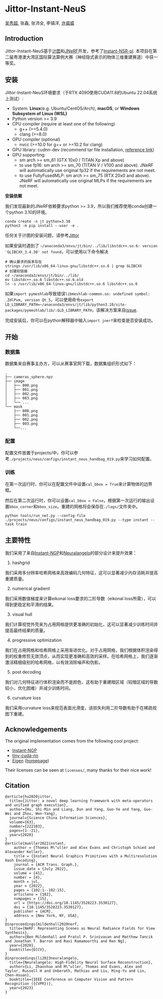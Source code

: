 # Jittor-Instant-NeuS

[吴秀超](https://xchaowu.github.io/), 张鑫, 张沛全, 李镇洋, [许威威](http://www.cad.zju.edu.cn/home/weiweixu/weiweixu_en.htm)

## Introduction
Jittor-Instant-NeuS基于[计图](https://github.com/Jittor/jittor)和[JNeRF](https://github.com/Jittor/JNeRF)开发，参考了[Instant-NSR-pl](https://github.com/bennyguo/instant-nsr-pl). 本项目在第二届粤港澳大湾区国际算法算例大赛（神经隐式表示的物体三维重建赛道）中获一等奖。

## 安装
Jittor-Instant-NeuS环境要求（于RTX 4090使用CUDA11.8的Ubuntu 22.04系统上测试）:

* System: **Linux**(e.g. Ubuntu/CentOS/Arch), **macOS**, or **Windows Subsystem of Linux (WSL)**
* Python version >= 3.9
* CPU compiler (require at least one of the following)
    * g++ (>=5.4.0)
    * clang (>=8.0)
* GPU compiler (optional)
    * nvcc (>=10.0 for g++ or >=10.2 for clang)
* GPU library: cudnn-dev (recommend tar file installation, [reference link](https://docs.nvidia.com/deeplearning/cudnn/install-guide/index.html#installlinux-tar))
* GPU supporting:
  * sm arch >= sm_61 (GTX 10x0 / TITAN Xp and above)
  * to use fp16: sm arch >= sm_70 (TITAN V / V100 and above). JNeRF will automatically use original fp32 if the requirements are not meet.
  * to use FullyFusedMLP: sm arch >= sm_75 (RTX 20x0 and above). JNeRF will automatically use original MLPs if the requirements are not meet.

**安装依赖**

我们发现最新的JNeRF依赖要求python >= 3.9，所以我们推荐使用conda创建一个python 3.10的环境。

```shell
conda create -n jt python=3.10
python3 -m pip install --user -e .
```
任何关于计图的安装问题，请参考[Jittor](https://github.com/Jittor/jittor)

如果安装时遇到了 `~/anaconda3/envs/jt/bin/../lib/libstdc++.so.6: version 'GLIBCXX_3.4.30' not found`，可以使用以下命令解决

```shell
# 确认要求的版本存在
strings /usr/lib/x86_64-linux-gnu/libstdc++.so.6 | grep GLIBCXX
# 创建软链接
cd ~/anaconda3/envs/jt/bin/../lib/
mv libstdc++.so.6 libstdc++.so.6.old
ln -s /usr/lib/x86_64-linux-gnu/libstdc++.so.6 libstdc++.so.6
```

如果`import pymeshlab`导致错误`libmeshlab-common.so: undefined symbol: _ZdlPvm, version Qt_5`，可以使用命令`export LD_LIBRARY_PATH=~/anaconda3/envs/jt/lib/python3.10/site-packages/pymeshlab/lib/:$LD_LIBRARY_PATH`，该解决方案来自[issue](https://github.com/cnr-isti-vclab/PyMeshLab/issues/341). 

完成安装后，你可以在python解释器中输入`import jnerf`来检查是否安装成功。

## 开始

### 数据集

数据集来自赛事主办方，可以从赛事官网下载，数据集组织形式如下：

```shell
.
├── cameras_sphere.npz
├── image
│   ├── 000.png
│   ├── 001.png
│   ├── 002.png
│   ├── 003.png
│   └── ...
└── mask
    ├── 000.png
    ├── 001.png
    ├── 002.png
    ├── 003.png
    └──...
```

### 配置

配置文件放置于projects/中，你可以参考`./projects/neus/configs/instant_neus_handbag_019.py`来学习如何配置。

### 训练

在第一次运行时，你可以在配置文件中设置`cal_bbox = True`来计算物体的边界框。

然后在第二次运行时，你可以设置`cal_bbox = False`，根据第一次运行的输出设置`bbox_corner`和`bbox_size`。重建的网格将会保存在`./logs/`文件夹中。

```shell
python tools/run_net.py --config-file ./projects/neus/configs/instant_neus_handbag_019.py --type instant --task train
```

## 主要特性

我们采用了来自[Instant-NGP](https://github.com/NVlabs/instant-ngp)和[Neuralangelo](https://research.nvidia.com/labs/dir/neuralangelo/)的部分设计来提升效果：

1. hashgrid

我们采用多分辨率哈希网格来高效编码几何特征，这可以显著减少内存消耗并提高重建质量。

2. numerical gradient

我们采用数值梯度来计算eikonal loss要求的二阶导数（eikonal loss所需），可以得到更稳定和平滑的结果。

3. visual hull

我们计算视觉外壳来为占用网格提供更准确的初始化，这可以显著减少训练时间并提高最终结果的质量。

4. progressive optimization

我们在占用网格和哈希网格上采用渐进优化。对于占用网格，我们根据体积渲染得到的权重修剪无效顶点，从而实现更准确和高效的采样。在哈希网格上，我们逐渐激活精细级别的哈希网格，以有效消除噪声和伪影。

5. post decoding

我们对几何特征进行体积渲染而不是颜色，这有助于重建暗区域（较暗区域的导数较小，优化困难）并减少训练时间。

6. curvature loss

我们采用curvature loss来规范表面光滑度，该损失利用二阶导数有助于在稀疏视图下重建。

## Acknowledgements

The original implementation comes from the following cool project:
* [Instant-NGP](https://github.com/NVlabs/instant-ngp)
* [tiny-cuda-nn](https://github.com/NVlabs/tiny-cuda-nn)
* [Eigen](https://github.com/Tom94/eigen) ([homepage](https://eigen.tuxfamily.org/index.php?title=Main_Page))

Their licenses can be seen at `licenses/`, many thanks for their nice work!


## Citation


```
@article{hu2020jittor,
  title={Jittor: a novel deep learning framework with meta-operators and unified graph execution},
  author={Hu, Shi-Min and Liang, Dun and Yang, Guo-Ye and Yang, Guo-Wei and Zhou, Wen-Yang},
  journal={Science China Information Sciences},
  volume={63},
  number={222103},
  pages={1--21},
  year={2020}
}
@article{mueller2022instant,
    author = {Thomas M\"uller and Alex Evans and Christoph Schied and Alexander Keller},
    title = {Instant Neural Graphics Primitives with a Multiresolution Hash Encoding},
    journal = {ACM Trans. Graph.},
    issue_date = {July 2022},
    volume = {41},
    number = {4},
    month = jul,
    year = {2022},
    pages = {102:1--102:15},
    articleno = {102},
    numpages = {15},
    url = {https://doi.org/10.1145/3528223.3530127},
    doi = {10.1145/3528223.3530127},
    publisher = {ACM},
    address = {New York, NY, USA},
}
@inproceedings{mildenhall2020nerf,
  title={NeRF: Representing Scenes as Neural Radiance Fields for View Synthesis},
  author={Ben Mildenhall and Pratul P. Srinivasan and Matthew Tancik and Jonathan T. Barron and Ravi Ramamoorthi and Ren Ng},
  year={2020},
  booktitle={ECCV},
}
@inproceedings{li2023neuralangelo,
  title={Neuralangelo: High-Fidelity Neural Surface Reconstruction},
  author={Li, Zhaoshuo and M\"uller, Thomas and Evans, Alex and Taylor, Russell H and Unberath, Mathias and Liu, Ming-Yu and Lin, Chen-Hsuan},
  booktitle={IEEE Conference on Computer Vision and Pattern Recognition ({CVPR})},
  year={2023}
}
```
